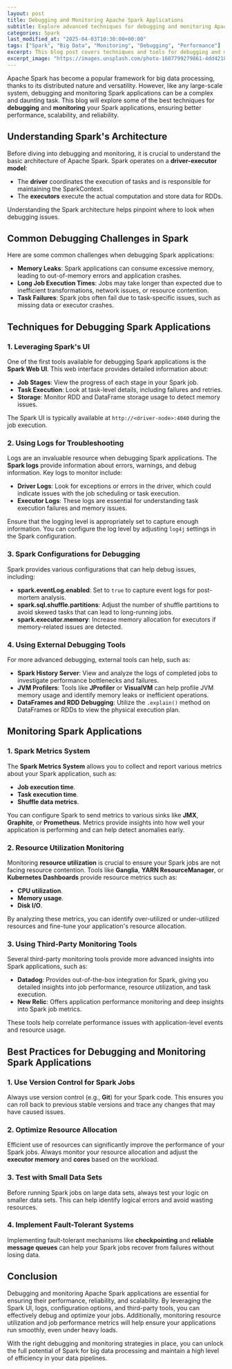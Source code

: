 ```yaml
---
layout: post
title: Debugging and Monitoring Apache Spark Applications
subtitle: Explore advanced techniques for debugging and monitoring Apache Spark applications for improved performance and reliability.
categories: Spark
last_modified_at: "2025-04-03T10:30:00+00:00"
tags: ["Spark", "Big Data", "Monitoring", "Debugging", "Performance"]
excerpt: This blog post covers techniques and tools for debugging and monitoring Apache Spark applications, helping users identify bottlenecks and ensure reliability.
excerpt_image: "https://images.unsplash.com/photo-1607799279861-4dd421887fb3"
---
```


Apache Spark has become a popular framework for big data processing, thanks to its distributed nature and versatility. However, like any large-scale system, debugging and monitoring Spark applications can be a complex and daunting task. This blog will explore some of the best techniques for **debugging** and **monitoring** your Spark applications, ensuring better performance, scalability, and reliability.

## Understanding Spark's Architecture

Before diving into debugging and monitoring, it is crucial to understand the basic architecture of Apache Spark. Spark operates on a **driver-executor model**:

- The **driver** coordinates the execution of tasks and is responsible for maintaining the SparkContext.
- The **executors** execute the actual computation and store data for RDDs.

Understanding the Spark architecture helps pinpoint where to look when debugging issues.

## Common Debugging Challenges in Spark

Here are some common challenges when debugging Spark applications:

- **Memory Leaks**: Spark applications can consume excessive memory, leading to out-of-memory errors and application crashes.
- **Long Job Execution Times**: Jobs may take longer than expected due to inefficient transformations, network issues, or resource contention.
- **Task Failures**: Spark jobs often fail due to task-specific issues, such as missing data or executor crashes.

## Techniques for Debugging Spark Applications

### 1. Leveraging Spark's UI

One of the first tools available for debugging Spark applications is the **Spark Web UI**. This web interface provides detailed information about:

- **Job Stages**: View the progress of each stage in your Spark job.
- **Task Execution**: Look at task-level details, including failures and retries.
- **Storage**: Monitor RDD and DataFrame storage usage to detect memory issues.

The Spark UI is typically available at `http://<driver-node>:4040` during the job execution.

### 2. Using Logs for Troubleshooting

Logs are an invaluable resource when debugging Spark applications. The **Spark logs** provide information about errors, warnings, and debug information. Key logs to monitor include:

- **Driver Logs**: Look for exceptions or errors in the driver, which could indicate issues with the job scheduling or task execution.
- **Executor Logs**: These logs are essential for understanding task execution failures and memory issues.

Ensure that the logging level is appropriately set to capture enough information. You can configure the log level by adjusting `log4j` settings in the Spark configuration.

### 3. Spark Configurations for Debugging

Spark provides various configurations that can help debug issues, including:

- **spark.eventLog.enabled**: Set to `true` to capture event logs for post-mortem analysis.
- **spark.sql.shuffle.partitions**: Adjust the number of shuffle partitions to avoid skewed tasks that can lead to long-running jobs.
- **spark.executor.memory**: Increase memory allocation for executors if memory-related issues are detected.

### 4. Using External Debugging Tools

For more advanced debugging, external tools can help, such as:

- **Spark History Server**: View and analyze the logs of completed jobs to investigate performance bottlenecks and failures.
- **JVM Profilers**: Tools like **JProfiler** or **VisualVM** can help profile JVM memory usage and identify memory leaks or inefficient operations.
- **DataFrames and RDD Debugging**: Utilize the `.explain()` method on DataFrames or RDDs to view the physical execution plan.

## Monitoring Spark Applications

### 1. Spark Metrics System

The **Spark Metrics System** allows you to collect and report various metrics about your Spark application, such as:

- **Job execution time**.
- **Task execution time**.
- **Shuffle data metrics**.

You can configure Spark to send metrics to various sinks like **JMX**, **Graphite**, or **Prometheus**. Metrics provide insights into how well your application is performing and can help detect anomalies early.

### 2. Resource Utilization Monitoring

Monitoring **resource utilization** is crucial to ensure your Spark jobs are not facing resource contention. Tools like **Ganglia**, **YARN ResourceManager**, or **Kubernetes Dashboards** provide resource metrics such as:

- **CPU utilization**.
- **Memory usage**.
- **Disk I/O**.

By analyzing these metrics, you can identify over-utilized or under-utilized resources and fine-tune your application's resource allocation.

### 3. Using Third-Party Monitoring Tools

Several third-party monitoring tools provide more advanced insights into Spark applications, such as:

- **Datadog**: Provides out-of-the-box integration for Spark, giving you detailed insights into job performance, resource utilization, and task execution.
- **New Relic**: Offers application performance monitoring and deep insights into Spark job metrics.

These tools help correlate performance issues with application-level events and resource usage.

## Best Practices for Debugging and Monitoring Spark Applications

### 1. Use Version Control for Spark Jobs

Always use version control (e.g., **Git**) for your Spark code. This ensures you can roll back to previous stable versions and trace any changes that may have caused issues.

### 2. Optimize Resource Allocation

Efficient use of resources can significantly improve the performance of your Spark jobs. Always monitor your resource allocation and adjust the **executor memory** and **cores** based on the workload.

### 3. Test with Small Data Sets

Before running Spark jobs on large data sets, always test your logic on smaller data sets. This can help identify logical errors and avoid wasting resources.

### 4. Implement Fault-Tolerant Systems

Implementing fault-tolerant mechanisms like **checkpointing** and **reliable message queues** can help your Spark jobs recover from failures without losing data.

## Conclusion

Debugging and monitoring Apache Spark applications are essential for ensuring their performance, reliability, and scalability. By leveraging the Spark UI, logs, configuration options, and third-party tools, you can effectively debug and optimize your jobs. Additionally, monitoring resource utilization and job performance metrics will help ensure your applications run smoothly, even under heavy loads.

With the right debugging and monitoring strategies in place, you can unlock the full potential of Spark for big data processing and maintain a high level of efficiency in your data pipelines.

